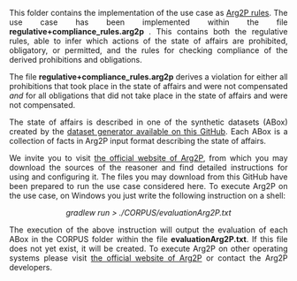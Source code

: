 <p align="justify">
This folder contains the implementation of the use case as <a href="https://apice.unibo.it/xwiki/bin/view/Arg2p/WebHome">Arg2P rules</a>. The use case has been implemented within the file <b> regulative+compliance_rules.arg2p </b>. This contains both the regulative rules, able to infer which actions of the state of affairs are prohibited, obligatory, or permitted, and the rules for checking compliance of the derived prohibitions and obligations.
</p>

<p align="justify">The file <b>regulative+compliance_rules.arg2p</b> derives a violation for either all prohibitions that took place in the state of affairs and were not compensated <i>and</i> for all obligations that did not take place in the state of affairs and were not compensated.</p>

<p align="justify">
The state of affairs is described in one of the synthetic datasets (ABox) created by the <a href="https://github.com/liviorobaldo/compliancecheckers/tree/main/DatasetGenerator">dataset generator available on this GitHub</a>. Each ABox is a collection of facts in Arg2P input format describing the state of affairs. 
</p>

<p align="justify">
We invite you to visit <a href="https://apice.unibo.it/xwiki/bin/view/Arg2p/WebHome">the official website of Arg2P</a>, from which you may download the sources of the reasoner and find detailed instructions for using and configuring it. The files you may download from this GitHub have been prepared to run the use case considered here. To execute Arg2P on the use case, on Windows you just write the following instruction on a shell:
</p>

<p align="center">
<i>gradlew run > ./CORPUS/evaluationArg2P.txt</i>
</p>

<p align="justify">
The execution of the above instruction will output the evaluation of each ABox in the CORPUS folder within the file <b>evaluationArg2P.txt</b>. If this file does not yet exist, it will be created. To execute Arg2P on other operating systems please visit <a href="https://apice.unibo.it/xwiki/bin/view/Arg2p/WebHome">the official website of Arg2P</a> or contact the Arg2P developers.
</p>
